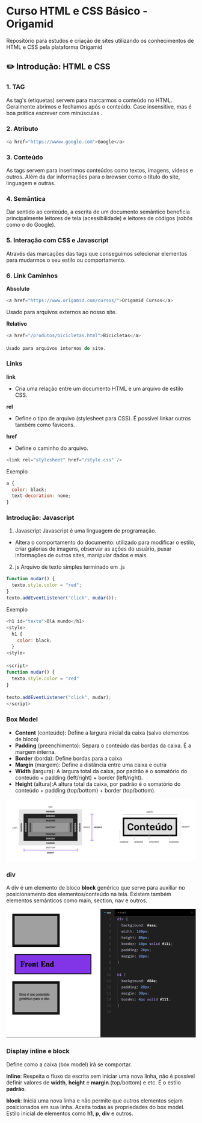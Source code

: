 # Curso HTML e CSS Básico - Origamid

Repositório para estudos e criação de sites utilizando os conhecimentos de HTML e CSS pela plataforma Origamid

## :pencil2: Introdução: HTML e CSS

### 1. TAG

As tag's (etiquetas) servem para marcarmos o conteúdo no HTML. Geralmente abrimos <a> e fechamos </a> após o conteúdo. Case insensitive, mas é boa prática escrever com minúsculas <html>.

### 2. Atributo

```js
<a href="https://wwww.google.com">Google</a>
```

### 3. Conteúdo

As tags servem para inserirmos conteúdos como textos, imagens, vídeos e outros. Além da dar informações para o browser como o título do site, linguagem e outras.

### 4. Semântica

Dar sentido ao conteúdo, a escrita de um documento semântico beneficia principalmente leitores de tela (acessibilidade) e leitores de códigos (robôs como o do Google).

### 5. Interação com CSS e Javascript

Através das marcações das tags que conseguimos selecionar elementos para mudarmos o seu estilo ou comportamento.

### 6. Link Caminhos

**Absoluto**

```js
<a href="https://www.origamid.com/cursos/">Origamid Cursos</a>
```

Usado para arquivos externos ao nosso site.

**Relativo**

```js
<a href="/produtos/bicicletas.html">Bicicletas</a>

Usado para arquivos internos do site.
```

### Links

**link**

- Cria uma relação entre um documento HTML e um arquivo de estilo CSS.

**rel**

- Define o tipo de arquivo (stylesheet para CSS). É possível linkar outros também como favicons.

**href**

- Define o caminho do arquivo.

```js
<link rel="stylesheet" href="/style.css" />
```

Exemplo

```js
a {
  color: black;
  text-decoration: none;
}
```

### Introdução: Javascript

1. Javascript
   Javascript é uma linguagem de programação.

- Altera o comportamento do documento: utilizado para modificar o estilo, criar galerias de imagens, observar as ações do usuário, puxar informações de outros sites, manipular dados e mais.

2. js
   Arquivo de texto simples terminado em .js

```js
function mudar() {
  texto.style.color = "red";
}
texto.addEventListener("click", mudar());
```

Exemplo

```js
<h1 id="texto">Olá mundo</h1>
<style>
  h1 {
    color: black;
  }
<style>

<script>
function mudar() {
  texto.style.color = "red"
}

texto.addEventListener("click", mudar);
</script>
```

### Box Model

- **Content** (conteúdo): Define a largura inicial da caixa (salvo elementos de bloco)
- **Padding** (preenchimento): Separa o conteúdo das bordas da caixa. É a margem interna.
- **Border** (borda): Define bordas para a caixa
- **Margin** (margem): Define a distância entre uma caixa e outra
- **Width** (largura): A largura total da caixa, por padrão é o somatório do conteúdo + padding (left/right) + border (left/right).
- **Height** (altura):A altura total da caixa, por padrão é o somatório do conteúdo + padding (top/bottom) + border (top/bottom).

![Box Model explicação](imgs/box-model.png)

### div

A div é um elemento de bloco **block** genérico que serve para auxiliar no posicionamento dos elementos/conteúdo na tela.
Existem também elementos semânticos como main, section, nav e outros.

![Elemento div](imgs/div.png)

### Display inline e block

Define como a caixa (box model) irá se comportar.

**inline**: Respeita o fluxo da escrita sem iniciar uma nova linha, não é possível definir valores de **width**, **height** e **margin** (top/bottom) e etc. É o estilo **padrão**.

**block**: Inicia uma nova linha e não permite que outros elementos sejam posicionados em sua linha. Aceita todas as propriedades do box model. Estilo inicial de elementos como **h1**, **p**, **div** e outros.

